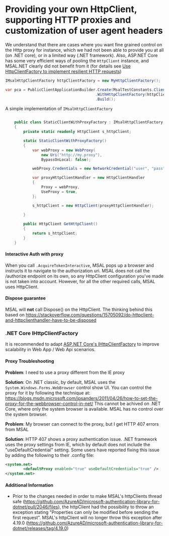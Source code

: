 # Providing your own HttpClient, supporting HTTP proxies and customization of user agent headers

We understand that there are cases where you want fine grained control on the Http proxy for instance, which we had not been able to provide you at all (on .NET core), or in a limited way (.NET framework). Also, ASP.NET Core has some very efficient ways of pooling the `HttpClient` instance, and MSAL.NET clearly did not benefit from it (for details see [Use HttpClientFactory to implement resilient HTTP requests](/dotnet/standard/microservices-architecture/implement-resilient-applications/use-httpclientfactory-to-implement-resilient-http-requests))

```csharp
IMsalHttpClientFactory httpClientFactory = new MyHttpClientFactory();

var pca = PublicClientApplicationBuilder.Create(MsalTestConstants.ClientId) 
                                        .WithHttpClientFactory(httpClientFactory)
                                        .Build();

```
A simple implementation of `IMsalHttpClientFactory`

```csharp

    public class StaticClientWithProxyFactory : IMsalHttpClientFactory
    {
        private static readonly HttpClient s_httpClient;

        static StaticClientWithProxyFactory()
        {
            var webProxy = new WebProxy(
                new Uri("http://my.proxy"),
                BypassOnLocal: false);

            webProxy.Credentials = new NetworkCredential("user", "pass");

            var proxyHttpClientHandler = new HttpClientHandler
            {
                Proxy = webProxy,
                UseProxy = true,
            };

            s_httpClient = new HttpClient(proxyHttpClientHandler);
           
        }

        public HttpClient GetHttpClient()
        {
            return s_httpClient;
        }
    }

```
#### Interactive Auth with proxy

When you call `.AcquireTokenInteractive`, MSAL pops up a browser and instructs it to navigate to the authorization uri. MSAL does not call the /authorize endpoint on its own, so any HttpClient configuration you've made is not taken into account. However, for all the other required calls, MSAL uses HttpClient.


#### Dispose guarantee

MSAL will **not** call Dispose() on the HttpClient. The thinking behind this based on https://stackoverflow.com/questions/15705092/do-httpclient-and-httpclienthandler-have-to-be-disposed

### .NET Core IHttpClientFactory

It is recommended to adapt [ASP.NET Core's IHttpClientFactory](/aspnet/core/fundamentals/http-requests?view=aspnetcore-3.0) to improve scalability in Web App / Web Api scenarios.

#### Proxy Troubleshooting

**Problem**: I need to use a proxy different from the IE proxy

**Solution**: On .NET classic, by default, MSAL uses the `System.Windows.Forms.WebBrowser` control show UI. You can control the proxy for it by following the technique at:  https://blogs.msdn.microsoft.com/jpsanders/2011/04/26/how-to-set-the-proxy-for-the-webbrowser-control-in-net/
This cannot be achived on .NET Core, where only the system browser is available. MSAL has no control over the system browser.

**Problem**: My browser can connect to the proxy, but I get HTTP 407 errors from MSAL

**Solution**: HTTP 407 shows a proxy authentication issue. .NET framework uses the proxy settings from IE, which by default does not include the "useDefaultCredential" setting. Some users have reported fixing this issue by adding the following to their .config file: 

```xml
<system.net>
        <defaultProxy enabled="true" useDefaultCredentials="true" />  
</system.net>
```

#### Additional Information

* Prior to the changes needed in order to make MSAL's httpClients thread safe (https://github.com/AzureAD/microsoft-authentication-library-for-dotnet/pull/2046/files), the httpClient had the possibility to throw an exception stating "Properties can only be modified before sending the first request". MSAL's httpClient will no longer throw this exception after 4.19.0 (https://github.com/AzureAD/microsoft-authentication-library-for-dotnet/releases/tag/4.19.0)